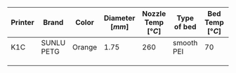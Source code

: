| Printer | Brand      | Color  | Diameter [$mm$] | Nozzle Temp [$°C$] | Type of bed | Bed Temp [$°C$] | Flowrate | Pressure Advance | max $mm^3\over s$ | Tested |
| ------- | ---------- | ------ | --------------- | ------------------ | ----------- | --------------- | -------- | ---------------- | ----------------- | ------ |
| K1C     | SUNLU PETG | Orange | 1.75            | 260                | smooth PEI  | 70              | 1,0032   |                  | 9                 | #      |
|         |            |        |                 |                    |             |                 |          |                  |                   |        |
|         |            |        |                 |                    |             |                 |          |                  |                   |        |
|         |            |        |                 |                    |             |                 |          |                  |                   |        |

